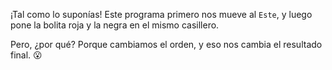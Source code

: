 ¡Tal como lo suponías! Este programa primero nos mueve al `Este`, y luego pone la bolita roja y la negra en el mismo casillero. 

Pero, ¿por qué? Porque cambiamos el orden, y eso nos cambia el resultado final. :open_mouth: 
